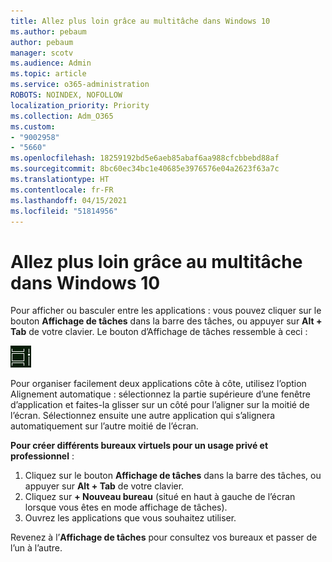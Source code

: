 ```yaml
---
title: Allez plus loin grâce au multitâche dans Windows 10
ms.author: pebaum
author: pebaum
manager: scotv
ms.audience: Admin
ms.topic: article
ms.service: o365-administration
ROBOTS: NOINDEX, NOFOLLOW
localization_priority: Priority
ms.collection: Adm_O365
ms.custom:
- "9002958"
- "5660"
ms.openlocfilehash: 18259192bd5e6aeb85abaf6aa988cfcbbebd88af
ms.sourcegitcommit: 8bc60ec34bc1e40685e3976576e04a2623f63a7c
ms.translationtype: HT
ms.contentlocale: fr-FR
ms.lasthandoff: 04/15/2021
ms.locfileid: "51814956"
---
```

# <a name="do-more-with-multitasking-in-windows-10"></a>Allez plus loin grâce au multitâche dans Windows 10

Pour afficher ou basculer entre les applications : vous pouvez cliquer sur le bouton **Affichage de tâches** dans la barre des tâches, ou appuyer sur **Alt + Tab** de votre clavier. Le bouton d’Affichage de tâches ressemble à ceci :

![Bouton Affichage de tâches](media/task-view.png)

Pour organiser facilement deux applications côte à côte, utilisez l’option Alignement automatique : sélectionnez la partie supérieure d’une fenêtre d’application et faites-la glisser sur un côté pour l’aligner sur la moitié de l’écran. Sélectionnez ensuite une autre application qui s’alignera automatiquement sur l’autre moitié de l’écran.

**Pour créer différents bureaux virtuels pour un usage privé et professionnel** :

1. Cliquez sur le bouton **Affichage de tâches** dans la barre des tâches, ou appuyer sur **Alt + Tab** de votre clavier.
2. Cliquez sur **+ Nouveau bureau** (situé en haut à gauche de l’écran lorsque vous êtes en mode affichage de tâches).
3. Ouvrez les applications que vous souhaitez utiliser. 

Revenez à l’**Affichage de tâches** pour consultez vos bureaux et passer de l’un à l’autre.
